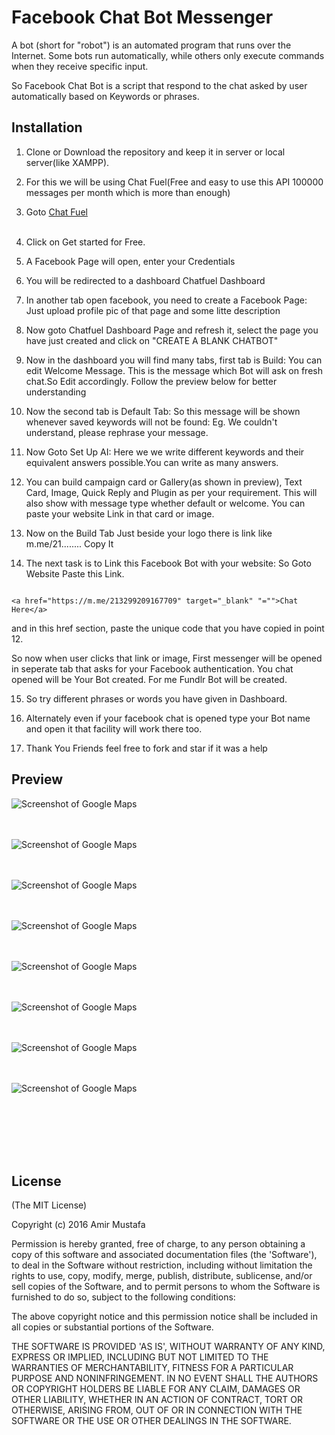 # Facebook Chat Bot Messenger

A bot (short for "robot") is an automated program that runs over the Internet. Some bots run automatically, while others only execute commands when they receive specific input.<br>

So Facebook Chat Bot is a script that respond to the chat asked by user automatically based on Keywords or phrases. 


## Installation

1. Clone or Download the repository and keep it in server or local server(like XAMPP).

2. For this we will be using Chat Fuel(Free and easy to use this API 100000 messages per month which is more than enough) <br>	

3. Goto [Chat Fuel](https://www.chatfuel.com)<br><br>

4. Click on Get started for Free.<br>

5. A Facebook Page will open, enter your Credentials<br>

6. You will be redirected to a dashboard Chatfuel Dashboard<br>

7. In another tab open facebook, you need to create a Facebook Page: Just upload profile  pic of that page and some litte description<br>

8. Now goto Chatfuel Dashboard Page and refresh it, select the page you have just created and click on "CREATE A BLANK CHATBOT"<br>

9. 	Now in the dashboard you will find many tabs, first tab is Build: You can edit Welcome Message. This is the message which Bot will ask on fresh chat.So Edit accordingly. Follow the preview below for better understanding<br>

10. Now the second tab is Default Tab: So this message will be shown whenever saved keywords will not be found: Eg. We couldn't understand, please rephrase your message.<br>

11. Now Goto Set Up AI: Here we we write different keywords and their equivalent answers possible.You can write as many answers.<br>

12. You can build campaign card or Gallery(as shown in preview), Text Card, Image, Quick Reply and Plugin as per your requirement. This will also show with message type whether default or welcome. You can paste your website Link in that card or image.<br>

13. Now on the Build Tab Just beside your logo there is link like m.me/21........
Copy It<br>

14. The next task is to Link this Facebook Bot with your website:
 So Goto Website  Paste this Link. <br>

 ```

 <a href="https://m.me/213299209167709" target="_blank" "="">Chat Here</a>

```
 and in this href section, paste the unique code that you have copied in point 12.

 So now when user clicks that link or image, First messenger will be opened in seperate tab that asks for your Facebook authentication. You chat opened will be Your Bot created. For me Fundlr Bot will be created.<br>

 15. So try different phrases or words you have given in Dashboard.<br>

 16. Alternately even if your facebook chat is opened type your Bot name and open it that facility will work there too.<br>

 17. Thank You Friends feel free to fork and star if it was a help <br>
 
  
## Preview


![Screenshot of Google Maps ](https://cloud.githubusercontent.com/assets/15896579/25443295/0d1e0fe2-2ac5-11e7-9718-49b1c084e4e7.png?raw=true "Screenshot of Google Maps")
<br/><br/><br/>

![Screenshot of Google Maps ](https://cloud.githubusercontent.com/assets/15896579/25443298/1112de70-2ac5-11e7-9a04-8d7523d4ab99.png?raw=true "Screenshot of Google Maps")
<br/><br/><br/>

![Screenshot of Google Maps ](https://cloud.githubusercontent.com/assets/15896579/25443308/14fa29d0-2ac5-11e7-9b12-dc01184bde67.png?raw=true "Screenshot of Google Maps")
<br/><br/><br/>

![Screenshot of Google Maps ](https://cloud.githubusercontent.com/assets/15896579/25443272/fabc62b8-2ac4-11e7-8b2e-8dc799c425e6.png?raw=true "Screenshot of Google Maps")
<br/><br/><br/>

![Screenshot of Google Maps ](https://cloud.githubusercontent.com/assets/15896579/25443278/fe92006e-2ac4-11e7-9b87-7ca0941a7f4b.png?raw=true "Screenshot of Google Maps")
<br/><br/><br/>

![Screenshot of Google Maps ](https://cloud.githubusercontent.com/assets/15896579/25443282/01b2b928-2ac5-11e7-848e-8b049060fda4.png?raw=true "Screenshot of Google Maps")
<br/><br/><br/>

![Screenshot of Google Maps ](https://cloud.githubusercontent.com/assets/15896579/25443287/04f36e02-2ac5-11e7-9e07-9536df0b04a8.png?raw=true "Screenshot of Google Maps")
<br/><br/><br/>

![Screenshot of Google Maps ](https://cloud.githubusercontent.com/assets/15896579/25443291/09032190-2ac5-11e7-97fb-a9150e6b3a56.png?raw=true "Screenshot of Google Maps")
<br/><br/><br/>


<br/><br/><br/>




## License

(The MIT License)

Copyright (c) 2016 Amir Mustafa

Permission is hereby granted, free of charge, to any person obtaining
a copy of this software and associated documentation files (the
'Software'), to deal in the Software without restriction, including
without limitation the rights to use, copy, modify, merge, publish,
distribute, sublicense, and/or sell copies of the Software, and to
permit persons to whom the Software is furnished to do so, subject to
the following conditions:

The above copyright notice and this permission notice shall be
included in all copies or substantial portions of the Software.

THE SOFTWARE IS PROVIDED 'AS IS', WITHOUT WARRANTY OF ANY KIND,
EXPRESS OR IMPLIED, INCLUDING BUT NOT LIMITED TO THE WARRANTIES OF
MERCHANTABILITY, FITNESS FOR A PARTICULAR PURPOSE AND NONINFRINGEMENT.
IN NO EVENT SHALL THE AUTHORS OR COPYRIGHT HOLDERS BE LIABLE FOR ANY
CLAIM, DAMAGES OR OTHER LIABILITY, WHETHER IN AN ACTION OF CONTRACT,
TORT OR OTHERWISE, ARISING FROM, OUT OF OR IN CONNECTION WITH THE
SOFTWARE OR THE USE OR OTHER DEALINGS IN THE SOFTWARE.

